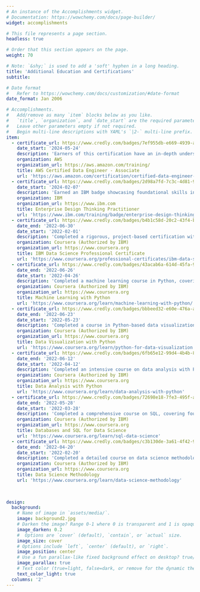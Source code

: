 ```yaml
---
# An instance of the Accomplishments widget.
# Documentation: https://wowchemy.com/docs/page-builder/
widget: accomplishments

# This file represents a page section.
headless: true

# Order that this section appears on the page.
weight: 70

# Note: `&shy;` is used to add a 'soft' hyphen in a long heading.
title: 'Additional Education and Certifications'
subtitle:

# Date format
#   Refer to https://wowchemy.com/docs/customization/#date-format
date_format: Jan 2006

# Accomplishments.
#   Add/remove as many `item` blocks below as you like.
#   `title`, `organization`, and `date_start` are the required parameters.
#   Leave other parameters empty if not required.
#   Begin multi-line descriptions with YAML's `|2-` multi-line prefix.
item:
  - certificate_url: https://www.credly.com/badges/7ef955db-e669-4939-a1af-2907d37a787c/
    date_start: '2024-05-24'
    description: 'Earners of this certification have an in-depth understanding of how to use AWS services to implement data pipelines and to monitor, troubleshoot, and optimize cost and performance issues following best practices. Badge owners have the technical expertise to understand the effects of volume, variety, and velocity on data ingestion. They are familiar with transformation, modeling, security, governance, privacy, schema design, and optimal data store design.'
    organization: AWS
    organization_url: https://aws.amazon.com/training/
    title: AWS Certified Data Engineer - Associate
    url: 'https://aws.amazon.com/certification/certified-data-engineer-associate/'
  - certificate_url: https://www.credly.com/badges/2d98a7fd-7c3c-4d81-95d9-d469cc78f3b1/
    date_start: '2024-02-07'
    description: 'Earned an IBM badge showcasing foundational skills in Enterprise Design Thinking, emphasizing user-centered design, empathy, experience design, and innovative problem-solving. Gained expertise in applying design thinking at scale, focusing on user research, ideation, and storytelling to address user challenges. Skilled in identifying and utilizing design thinking concepts in everyday work.'
    organization: IBM
    organization_url: https://www.ibm.com
    title: Enterprise Design Thinking Practitioner 
    url: 'https://www.ibm.com/training/badge/enterprise-design-thinking-practitioner'
  - certificate_url: https://www.credly.com/badges/b4b1c58d-20c2-43f4-b4a8-a20d2685b4b4
    date_end: '2022-06-30'
    date_start: '2022-02-01'
    description: 'Completed a rigorous, project-based certification with a strong focus on applied learning. Gained proficiency in key tools and libraries such as Python, SQL, Jupyter, GitHub, R Studio, Pandas, Numpy, Scikit-Learn, and Matplotlib. Developed expertise through projects including financial data analysis, SQL queries on demographic datasets, regression modeling for housing prices, a dynamic dashboard for flight reliability, and machine learning models for loan repayment prediction. Earned 12 college credits and 6 ECTS credits.'
    organization: Coursera (Authorized by IBM)
    organization_url: https://www.coursera.org
    title: IBM Data Science Professional Certificate
    url: 'https://www.coursera.org/professional-certificates/ibm-data-science'
  - certificate_url: https://www.credly.com/badges/43acab6a-614d-45fa-9e25-d0db557945dd
    date_end: '2022-06-26'
    date_start: '2022-04-26'
    description: 'Completed a machine learning course in Python, covering supervised and unsupervised algorithms, including K-Nearest Neighbors (KNN), decision trees, logistic regression, and k-means clustering. Gained proficiency in building and evaluating models using linear, non-linear, and multiple regression techniques. Hands-on labs with Python, SciPy, and scikit-learn reinforced skills in implementing, evaluating, and comparing machine learning models.'
    organization: Coursera (Authorized by IBM)
    organization_url: https://www.coursera.org
    title: Machine Learning with Python
    url: 'https://www.coursera.org/learn/machine-learning-with-python/'
  - certificate_url: https://www.credly.com/badges/bbbeed32-e60e-476a-a260-b6b8eefd1690
    date_end: '2022-06-23'
    date_start: '2022-05-23'
    description: 'Completed a course in Python-based data visualization, developing skills in storytelling with data through various plots and charts. Gained expertise in libraries such as Matplotlib, Seaborn, Folium, Plotly, and Dash to create both basic and advanced visualizations, including line, area, waffle, word cloud, and choropleth maps. Built interactive dashboards and practiced hands-on techniques in Jupyter Notebooks and a cloud-based IDE.'
    organization: Coursera (Authorized by IBM)
    organization_url: https://www.coursera.org
    title: Data Visualization with Python
    url: 'https://www.coursera.org/learn/python-for-data-visualization'
  - certificate_url: https://www.credly.com/badges/6fb65e12-99d4-4b4b-8f45-dce7f6f360d3
    date_end: '2022-06-12'
    date_start: '2022-04-12'
    description: 'Completed an intensive course on data analysis with Python, focusing on data cleaning, preparation, and exploratory data analysis (EDA) with libraries like Pandas, Numpy, and Scipy. Developed skills in data manipulation, data visualization, and creating data pipelines. Built and evaluated regression models using Scikit-learn for predictive analytics.'
    organization: Coursera (Authorized by IBM)
    organization_url: https://www.coursera.org
    title: Data Analysis with Python
    url: 'https://www.coursera.org/learn/data-analysis-with-python'
  - certificate_url: https://www.credly.com/badges/72698e18-7fe3-495f-ad8d-2b3fe7ee9ac4
    date_end: '2022-05-28'
    date_start: '2022-03-28'
    description: 'Completed a comprehensive course on SQL, covering foundational to advanced database skills essential for data science. Gained experience with SQL commands (DML & DDL), including SELECT, INSERT, UPDATE, DELETE, and advanced techniques like JOINs, views, transactions, and stored procedures. Practiced analyzing real-world datasets and creating relational databases, as well as using SQL and Python in Jupyter notebooks for data extraction and manipulation.'
    organization: Coursera (Authorized by IBM)
    organization_url: https://www.coursera.org
    title: Databases and SQL for Data Science
    url: 'https://www.coursera.org/learn/sql-data-science'
  - certificate_url: https://www.credly.com/badges/c3b130de-3a61-4f42-95e1-6af0e62a221f
    date_end: '2022-04-20'
    date_start: '2022-02-20'
    description: 'Completed a detailed course on data science methodology, focusing on foundational and CRISP-DM approaches for problem-solving in data science. Developed skills in selecting analytic models, determining data sources, data preparation, model building, deployment, data storytelling, and feedback collection. Gained practical experience through labs using Jupyter Notebooks and Python in real-world-inspired scenarios.'
    organization: Coursera (Authorized by IBM)
    organization_url: https://www.coursera.org
    title: Data Science Methodology
    url: 'https://www.coursera.org/learn/data-science-methodology'
  
   

design:
  background:
    # Name of image in `assets/media/`.
    image: background2.jpg
    # Darken the image? Range 0-1 where 0 is transparent and 1 is opaque.
    image_darken: 0.2
    #  Options are `cover` (default), `contain`, or `actual` size.
    image_size: cover
    # Options include `left`, `center` (default), or `right`.
    image_position: center
    # Use a fun parallax-like fixed background effect on desktop? true/false
    image_parallax: true
    # Text color (true=light, false=dark, or remove for the dynamic theme color).
    text_color_light: true
  columns: '2'
---
```

